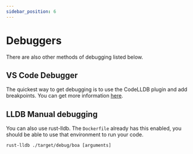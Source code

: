 ```yaml
---
sidebar_position: 6
---
```


# Debuggers

There are also other methods of debugging listed below.

## VS Code Debugger

The quickest way to get debugging is to use the CodeLLDB plugin and add breakpoints. You can get
more information [here][blog_debugging].

## LLDB Manual debugging

You can also use rust-lldb. The `Dockerfile` already has this enabled, you
should be able to use that environment to run your code.

```
rust-lldb ./target/debug/boa [arguments]
```

[remote_containers]: https://marketplace.visualstudio.com/items?itemName=ms-vscode-remote.remote-containers
[blog_debugging]: https://jason-williams.co.uk/debugging-rust-in-vscode
